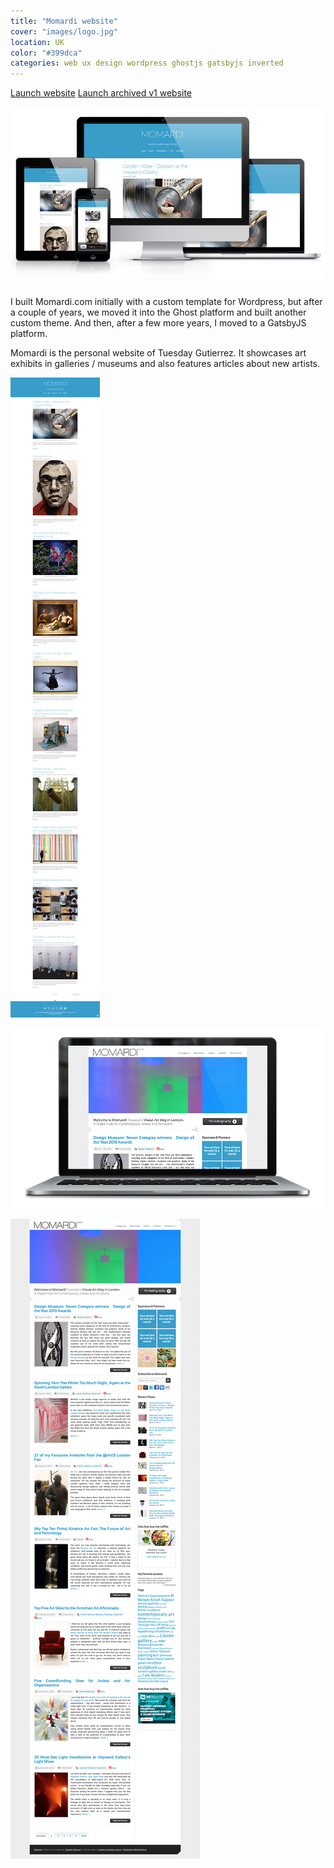 ```yaml
---
title: "Momardi website"
cover: "images/logo.jpg"
location: UK
color: "#399dca"
categories: web ux design wordpress ghostjs gatsbyjs inverted
---
```


<p class="align-center">
<a class="btn" href="http://momardi.com" target="_blank">Launch website</a>
<a class="btn" href="http://momardi-wp.herokuapp.com/" target="_blank">Launch archived v1 website</a>
</p>

![](./images/1.jpg)

I built Momardi.com initially with a custom template for Wordpress, but after a couple of years, we moved it into the Ghost platform and built another custom theme. And then, after a few more years, I moved to a GatsbyJS platform.

Momardi is the personal website of Tuesday Gutierrez. It showcases art exhibits in galleries / museums and also features articles about new artists.

![](./images/3.jpg)

![](./images/2.jpg)

![](./images/4.jpg)
